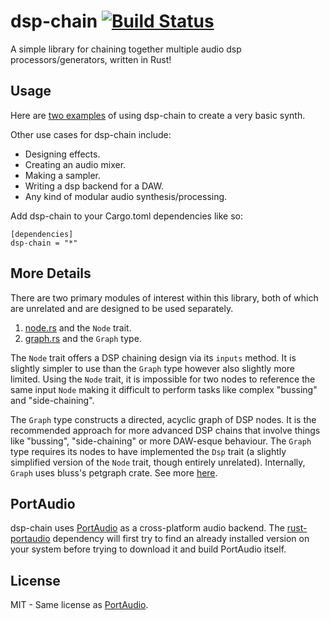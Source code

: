 # dsp-chain [![Build Status](https://travis-ci.org/RustAudio/dsp-chain.svg?branch=master)](https://travis-ci.org/RustAudio/dsp-chain)

A simple library for chaining together multiple audio dsp processors/generators, written in Rust!


Usage
-----

Here are [two examples](https://github.com/PistonDevelopers/dsp-chain/blob/master/examples) of using dsp-chain to create a very basic synth.

Other use cases for dsp-chain include:
- Designing effects.
- Creating an audio mixer.
- Making a sampler.
- Writing a dsp backend for a DAW.
- Any kind of modular audio synthesis/processing.

Add dsp-chain to your Cargo.toml dependencies like so:
```
[dependencies]
dsp-chain = "*"
```


More Details
------------

There are two primary modules of interest within this library, both of which
are unrelated and are designed to be used separately.

1. [node.rs](https://github.com/RustAudio/dsp-chain/blob/master/src/node.rs) and the `Node` trait.
2. [graph.rs](https://github.com/RustAudio/dsp-chain/blob/master/src/graph.rs) and the `Graph` type.

The `Node` trait offers a DSP chaining design via its `inputs` method. It is
slightly simpler to use than the `Graph` type however also slightly more limited.
Using the `Node` trait, it is impossible for two nodes to reference the same
input `Node` making it difficult to perform tasks like complex "bussing" and "side-chaining".

The `Graph` type constructs a directed, acyclic graph of DSP nodes. It is
the recommended approach for more advanced DSP chains that involve things like
"bussing", "side-chaining" or more DAW-esque behaviour. The `Graph` type requires
its nodes to have implemented the `Dsp` trait (a slightly simplified version of the
`Node` trait, though entirely unrelated). Internally, `Graph` uses bluss's petgraph
crate. See more [here](https://crates.io/crates/petgraph).


PortAudio
---------

dsp-chain uses [PortAudio](http://www.portaudio.com) as a cross-platform audio backend. The [rust-portaudio](https://github.com/jeremyletang/rust-portaudio) dependency will first try to find an already installed version on your system before trying to download it and build PortAudio itself.


License
-------

MIT - Same license as [PortAudio](http://www.portaudio.com/license.html).

